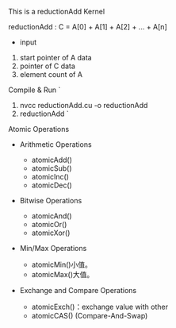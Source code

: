 This is a reductionAdd Kernel

reductionAdd : C = A[0] + A[1] + A[2] + ... + A[n]
- input
1. start pointer of A data
3. pointer of C data
4. element count of A

Compile & Run
`
1. nvcc reductionAdd.cu -o reductionAdd
2. reductionAdd
`

Atomic Operations

- Arithmetic Operations
  - atomicAdd()
  - atomicSub()
  - atomicInc()
  - atomicDec()

- Bitwise Operations
  - atomicAnd()
  - atomicOr()
  - atomicXor()

- Min/Max Operations
  - atomicMin()小值。
  - atomicMax()大值。

- Exchange and Compare Operations
  - atomicExch()：exchange value with other
  - atomicCAS() (Compare-And-Swap)